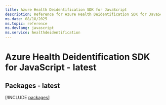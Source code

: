 ```yaml
---
title: Azure Health Deidentification SDK for JavaScript
description: Reference for Azure Health Deidentification SDK for JavaScript
ms.date: 08/18/2025
ms.topic: reference
ms.devlang: javascript
ms.service: healthdeidentification
---
```

# Azure Health Deidentification SDK for JavaScript - latest
## Packages - latest
[!INCLUDE [packages](health-deidentification-index.md)]